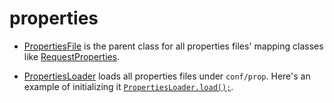# properties

+ [PropertiesFile](https://github.com/vangav/vos_backend/blob/master/src/com/vangav/backend/properties/PropertiesFile.java) is the parent class for all properties files' mapping classes like [RequestProperties](https://github.com/vangav/vos_backend/blob/master/src/com/vangav/backend/play_framework/request/RequestProperties.java).

+ [PropertiesLoader](https://github.com/vangav/vos_backend/blob/master/src/com/vangav/backend/properties/PropertiesLoader.java) loads all properties files under `conf/prop`. Here's an example of initializing it [`PropertiesLoader.load();`](https://github.com/vangav/vos_geo_server/blob/master/app/Global.java#L84).
